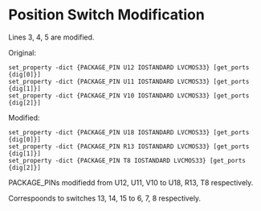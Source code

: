 # Position Switch Modification

Lines 3, 4, 5 are modified.

Original: 
```
set_property -dict {PACKAGE_PIN U12 IOSTANDARD LVCMOS33} [get_ports {dig[0]}]
set_property -dict {PACKAGE_PIN U11 IOSTANDARD LVCMOS33} [get_ports {dig[1]}]
set_property -dict {PACKAGE_PIN V10 IOSTANDARD LVCMOS33} [get_ports {dig[2]}]
```

Modified:
```
set_property -dict {PACKAGE_PIN U18 IOSTANDARD LVCMOS33} [get_ports {dig[0]}]
set_property -dict {PACKAGE_PIN R13 IOSTANDARD LVCMOS33} [get_ports {dig[1]}]
set_property -dict {PACKAGE_PIN T8 IOSTANDARD LVCMOS33} [get_ports {dig[2]}]
```

PACKAGE_PINs modifiedd from U12, U11, V10 to U18, R13, T8 respectively.

Correspoonds to switches 13, 14, 15 to 6, 7, 8 respectively.